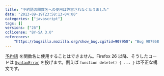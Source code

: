 ```yaml
---
title: "予約語の関数名への使用は許容されなくなりました"
date: "2013-09-19T23:58:13-04:00"
categories: ["javascript"]
tags: []
versions: ["26"]
cclicense: "BY-SA 3.0"
references:
    "https://bugzilla.mozilla.org/show_bug.cgi?id=907958": "Bug 907958 – Restrict function names to non-keywords"
---
```

[予約語](https://developer.mozilla.org/ja/docs/Web/JavaScript/Reference/Reserved_Words) を関数名に使用することはできません。Firefox 26 以降、そうしたコードは [`SyntaxError`](https://developer.mozilla.org/ja/docs/Web/JavaScript/Reference/Global_Objects/SyntaxError) を投げます。例えば `function delete() { ... }` は不正な構文です。
